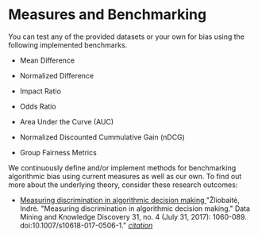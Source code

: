 # Measures and Benchmarking




You can test any of the provided datasets or your own for bias using the following implemented benchmarks.

- Mean Difference

- Normalized Difference

- Impact Ratio

- Odds Ratio

- Area Under the Curve (AUC)

- Normalized Discounted Cummulative Gain (nDCG)

- Group Fairness Metrics



We continuously define and/or implement methods for benchmarking algorithmic bias using current measures as well as our own.
To find out more about the underlying theory, consider these research outcomes:

- [Measuring discrimination in algorithmic decision making
](https://link.springer.com/article/10.1007%2Fs10618-017-0506-1)
"Žliobaitė, Indrė. "Measuring discrimination in algorithmic decision making." Data Mining and Knowledge Discovery 31, no. 4 (July 31, 2017): 1060-089. doi:10.1007/s10618-017-0506-1."
<i>[citation](https://citation-needed.springer.com/v2/references/10.1007/s10618-017-0506-1?format=bibtex&flavour=citation)</i>

